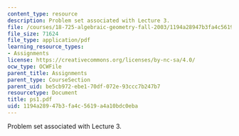 ```yaml
---
content_type: resource
description: Problem set associated with Lecture 3.
file: /courses/18-725-algebraic-geometry-fall-2003/1194a28947b3fa4c5619a4a10bdc0eba_ps1.pdf
file_size: 71624
file_type: application/pdf
learning_resource_types:
- Assignments
license: https://creativecommons.org/licenses/by-nc-sa/4.0/
ocw_type: OCWFile
parent_title: Assignments
parent_type: CourseSection
parent_uid: be5cb972-ebe1-70df-072e-93ccc7b247b7
resourcetype: Document
title: ps1.pdf
uid: 1194a289-47b3-fa4c-5619-a4a10bdc0eba
---
```

Problem set associated with Lecture 3.